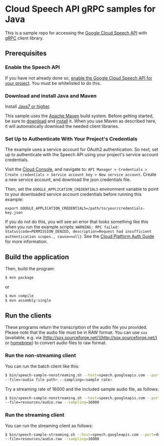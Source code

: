 # Cloud Speech API gRPC samples for Java

This is a sample repo for accessing the [Google Cloud Speech API](http://cloud.google.com/speech) with
[gRPC](http://www.grpc.io/) client library.


## Prerequisites

### Enable the Speech API

If you have not already done so, [enable the Google Cloud Speech API for your project](https://console.developers.google.com/apis/api/speech.googleapis.com/overview).
You must be whitelisted to do this.


### Download and install Java and Maven

Install [Java7 or
higher](http://www.oracle.com/technetwork/java/javase/downloads/jre7-downloads-1880261.html).

This sample uses the [Apache Maven][maven] build system. Before getting started, be
sure to [download][maven-download] and [install][maven-install] it. When you use
Maven as described here, it will automatically download the needed client
libraries.

[maven]: https://maven.apache.org
[maven-download]: https://maven.apache.org/download.cgi
[maven-install]: https://maven.apache.org/install.html


### Set Up to Authenticate With Your Project's Credentials

The example uses a service account for OAuth2 authentication.
So next, set up to authenticate with the Speech API using your project's
service account credentials.

Visit the [Cloud Console](https://console.developers.google.com), and navigate to:
`API Manager > Credentials > Create credentials >
Service account key > New service account`.
Create a new service account, and download the json credentials file.

Then, set
the `GOOGLE_APPLICATION_CREDENTIALS` environment variable to point to your
downloaded service account credentials before running this example:

    export GOOGLE_APPLICATION_CREDENTIALS=/path/to/your/credentials-key.json

If you do not do this, you will see an error that looks something like this when
you run the example scripts:
`WARNING: RPC failed: Status{code=PERMISSION_DENIED, description=Request had insufficient authentication scopes., cause=null}`.
See the
[Cloud Platform Auth Guide](https://cloud.google.com/docs/authentication#developer_workflow)
for more information.

## Build the application

Then, build the program:

```sh
$ mvn package
```

or

```sh
$ mvn compile
$ mvn assembly:single
```

## Run the clients

These programs return the transcription of the audio file you provided.  Please
note that the audio file must be in RAW format.  You can use `sox`
(available, e.g. via [http://sox.sourceforge.net/](http://sox.sourceforge.net/)
or [homebrew](http://brew.sh/)) to convert audio files to raw format.

### Run the non-streaming client

You can run the batch client like this:

```sh
$ bin/speech-sample-nonstreaming.sh --host=speech.googleapis.com --port=443 \
--file=<audio file path> --sampling=<sample rate>
```

Try a streaming rate of 16000 and the included sample audio file, as follows:

```sh
$ bin/speech-sample-nonstreaming.sh --host=speech.googleapis.com --port=443 \
--file=resources/audio.raw --sampling=16000
```

### Run the streaming client

You can run the streaming client as follows:

```sh
$ bin/speech-sample-streaming.sh --host=speech.googleapis.com --port=443 \
--file=resources/audio.raw --sampling=16000
```

